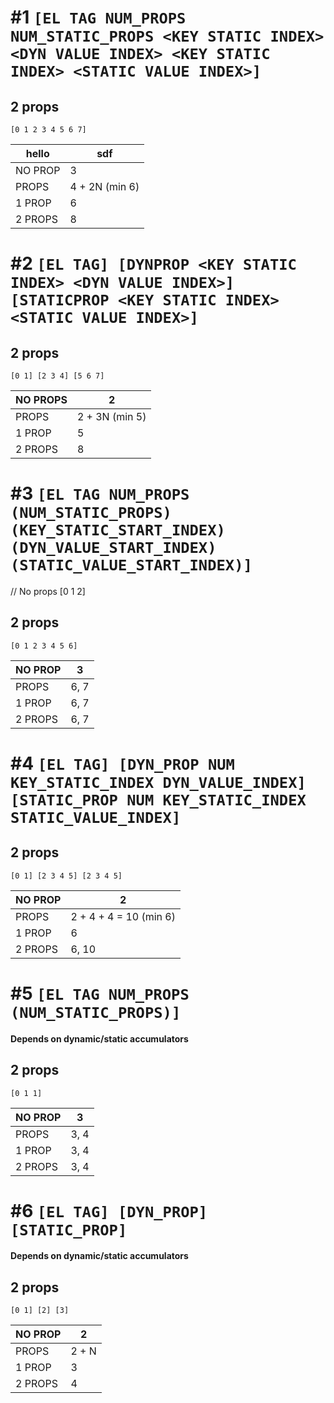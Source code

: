 # #1 `[EL TAG NUM_PROPS NUM_STATIC_PROPS <KEY STATIC INDEX> <DYN VALUE INDEX> <KEY STATIC INDEX> <STATIC VALUE INDEX>]`

## 2 props

    [0 1 2 3 4 5 6 7]

| hello   | sdf            |
| -       | -              |
| NO PROP | 3              |
| PROPS   | 4 + 2N (min 6) |
| 1 PROP  | 6              |
| 2 PROPS | 8              |


# #2 `[EL TAG] [DYNPROP <KEY STATIC INDEX> <DYN VALUE INDEX>] [STATICPROP <KEY STATIC INDEX> <STATIC VALUE INDEX>]`

## 2 props

    [0 1] [2 3 4] [5 6 7]

| NO PROPS | 2              |
| -        | -              |
| PROPS    | 2 + 3N (min 5) |
| 1 PROP   | 5              |
| 2 PROPS  | 8              |


# #3 `[EL TAG NUM_PROPS (NUM_STATIC_PROPS) (KEY_STATIC_START_INDEX) (DYN_VALUE_START_INDEX) (STATIC_VALUE_START_INDEX)]`
// No props
[0 1 2]

## 2 props

    [0 1 2 3 4 5 6]

| NO PROP | 3    |
| -       | -    |
| PROPS   | 6, 7 |
| 1 PROP  | 6, 7 |
| 2 PROPS | 6, 7 |


# #4 `[EL TAG] [DYN_PROP NUM KEY_STATIC_INDEX DYN_VALUE_INDEX] [STATIC_PROP NUM KEY_STATIC_INDEX STATIC_VALUE_INDEX]`

## 2 props

    [0 1] [2 3 4 5] [2 3 4 5]

| NO PROP | 2                      |
| -       | -                      |
| PROPS   | 2 + 4 + 4 = 10 (min 6) |
| 1 PROP  | 6                      |
| 2 PROPS | 6, 10                  |


# #5 `[EL TAG NUM_PROPS (NUM_STATIC_PROPS)]`

**Depends on dynamic/static accumulators**

## 2 props

    [0 1 1]

| NO PROP | 3    |
| -       | -    |
| PROPS   | 3, 4 |
| 1 PROP  | 3, 4 |
| 2 PROPS | 3, 4 |

# #6 `[EL TAG] [DYN_PROP] [STATIC_PROP]`

**Depends on dynamic/static accumulators**

## 2 props

    [0 1] [2] [3]

| NO PROP | 2     |
| -       | -     |
| PROPS   | 2 + N |
| 1 PROP  | 3     |
| 2 PROPS | 4     |
